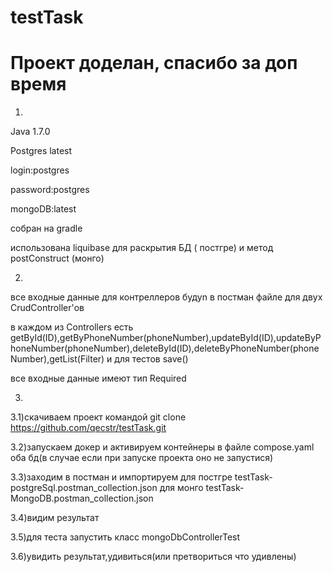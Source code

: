 # testTask
# Проект доделан, спасибо за доп время
1)

Java 1.7.0	

Postgres latest

login:postgres

password:postgres

mongoDB:latest

собран на gradle

использована liquibase для раскрытия БД ( постгре) и метод postConstruct (монго)


2)
все входные данные для контреллеров будуn в постман файле для двух CrudController'ов

в каждом из Controllers есть getById(ID),getByPhoneNumber(phoneNumber),updateById(ID),updateByPhoneNumber(phoneNumber),deleteById(ID),deleteByPhoneNumber(phoneNumber),getList(Filter) и  для тестов save()

все входные данные имеют тип Required

3)

3.1)скачиваем проект командой git clone https://github.com/qecstr/testTask.git

3.2)запускаем докер и активируем контейнеры в файле compose.yaml оба бд(в случае если при запуске проекта оно не запустися)

3.3)заходим в постман и импортируем для постгре testTask-postgreSql.postman_collection.json для монго testTask-MongoDB.postman_collection.json

3.4)видим результат

3.5)для теста запустить класс mongoDbControllerTest

3.6)увидить результат,удивиться(или претвориться что удивлены)
